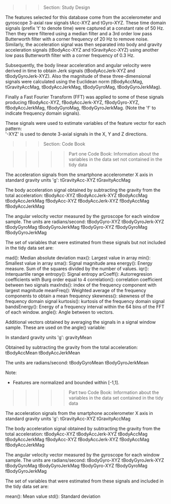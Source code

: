 >>> Section: Study Design

The features selected for this database come from the accelerometer and gyroscope 3-axial raw signals tAcc-XYZ and tGyro-XYZ. These time domain signals (prefix 't' to denote time) were captured at a constant rate of 50 Hz. Then they were filtered using a median filter and a 3rd order low pass Butterworth filter with a corner frequency of 20 Hz to remove noise. Similarly, the acceleration signal was then separated into body and gravity acceleration signals (tBodyAcc-XYZ and tGravityAcc-XYZ) using another low pass Butterworth filter with a corner frequency of 0.3 Hz. 

Subsequently, the body linear acceleration and angular velocity were derived in time to obtain Jerk signals (tBodyAccJerk-XYZ and tBodyGyroJerk-XYZ). Also the magnitude of these three-dimensional signals were calculated using the Euclidean norm (tBodyAccMag, tGravityAccMag, tBodyAccJerkMag, tBodyGyroMag, tBodyGyroJerkMag). 

Finally a Fast Fourier Transform (FFT) was applied to some of these signals producing fBodyAcc-XYZ, fBodyAccJerk-XYZ, fBodyGyro-XYZ, fBodyAccJerkMag, fBodyGyroMag, fBodyGyroJerkMag. (Note the 'f' to indicate frequency domain signals). 

These signals were used to estimate variables of the feature vector for each pattern:  
'-XYZ' is used to denote 3-axial signals in the X, Y and Z directions.


>>> Section: Code Book

>>>>>Part one Code Book: Information about the variables in the data set not contained in the tidy data

The acceleration signals from the smartphone accelerometer X axis in standard gravity units 'g':
tGravityAcc-XYZ
tGravityAccMag

The body acceleration signal obtained by subtracting the gravity from the total acceleration:
tBodyAcc-XYZ
tBodyAccJerk-XYZ
tBodyAccMag
tBodyAccJerkMag
fBodyAcc-XYZ
fBodyAccJerk-XYZ
fBodyAccMag
fBodyAccJerkMag

The angular velocity vector measured by the gyroscope for each window sample. The units are radians/second:
tBodyGyro-XYZ
tBodyGyroJerk-XYZ
tBodyGyroMag
tBodyGyroJerkMag
fBodyGyro-XYZ
fBodyGyroMag
fBodyGyroJerkMag

The set of variables that were estimated from these signals but not included in the tidy data set are: 

mad(): Median absolute deviation 
max(): Largest value in array
min(): Smallest value in array
sma(): Signal magnitude area
energy(): Energy measure. Sum of the squares divided by the number of values. 
iqr(): Interquartile range 
entropy(): Signal entropy
arCoeff(): Autorregresion coefficients with Burg order equal to 4
correlation(): correlation coefficient between two signals
maxInds(): index of the frequency component with largest magnitude
meanFreq(): Weighted average of the frequency components to obtain a mean frequency
skewness(): skewness of the frequency domain signal 
kurtosis(): kurtosis of the frequency domain signal 
bandsEnergy(): Energy of a frequency interval within the 64 bins of the FFT of each window.
angle(): Angle between to vectors.

Additional vectors obtained by averaging the signals in a signal window sample. These are used on the angle() variable:

In standard gravity units 'g':
gravityMean

Obtained by subtracting the gravity from the total acceleration:
tBodyAccMean
tBodyAccJerkMean

The units are radians/second:
tBodyGyroMean
tBodyGyroJerkMean

Note: 
- Features are normalized and bounded within [-1,1].

>>>>>Part two Code Book: Information about the variables in the data set contained in the tidy data

The acceleration signals from the smartphone accelerometer X axis in standard gravity units 'g':
tGravityAcc-XYZ
tGravityAccMag

The body acceleration signal obtained by subtracting the gravity from the total acceleration:
tBodyAcc-XYZ
tBodyAccJerk-XYZ
tBodyAccMag
tBodyAccJerkMag
fBodyAcc-XYZ
fBodyAccJerk-XYZ
fBodyAccMag
fBodyAccJerkMag

The angular velocity vector measured by the gyroscope for each window sample. The units are radians/second:
tBodyGyro-XYZ
tBodyGyroJerk-XYZ
tBodyGyroMag
tBodyGyroJerkMag
fBodyGyro-XYZ
fBodyGyroMag
fBodyGyroJerkMag

The set of variables that were estimated from these signals and included in the tidy data set are: 

mean(): Mean value
std(): Standard deviation



